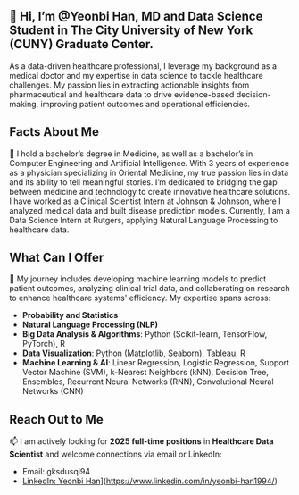 ## 👋  Hi, I’m @Yeonbi Han, MD and Data Science Student in The City University of New York (CUNY) Graduate Center.
As a data-driven healthcare professional, I leverage my background as a medical doctor and my expertise in data science  to tackle healthcare challenges. My passion lies in extracting actionable insights from pharmaceutical and healthcare 
data to drive evidence-based decision-making, improving patient outcomes and operational efficiencies.

## Facts About Me
👀 I hold a bachelor’s degree in Medicine, as well as a bachelor’s in Computer Engineering and Artificial Intelligence. With 3 years of experience as a physician specializing in Oriental Medicine, my true passion lies in data and its ability to tell meaningful stories. I’m dedicated to bridging the gap between medicine and technology to create innovative healthcare solutions. I have worked as a Clinical Scientist Intern at Johnson & Johnson, where I analyzed medical data and built disease prediction models. Currently, I am a Data Science Intern at Rutgers, applying Natural Language Processing to healthcare data.

## What Can I Offer
🌱 My journey includes developing machine learning models to predict patient outcomes, analyzing clinical trial data, and collaborating on research to enhance healthcare systems' efficiency. My expertise spans across:

- **Probability and Statistics**
- **Natural Language Processing (NLP)**
- **Big Data Analysis & Algorithms**: Python (Scikit-learn, TensorFlow, PyTorch), R
- **Data Visualization**: Python (Matplotlib, Seaborn), Tableau, R
- **Machine Learning & AI**: Linear Regression, Logistic Regression, Support Vector Machine (SVM), k-Nearest Neighbors (kNN), Decision Tree, Ensembles, Recurrent Neural Networks (RNN), Convolutional Neural Networks (CNN)

## Reach Out to Me
📫 I am actively looking for **2025 full-time positions** in **Healthcare Data Scientist** and welcome connections via email or LinkedIn:

- Email: gksdusql94
- [LinkedIn: Yeonbi Han](https://www.linkedin.com)](https://www.linkedin.com/in/yeonbi-han1994/)

